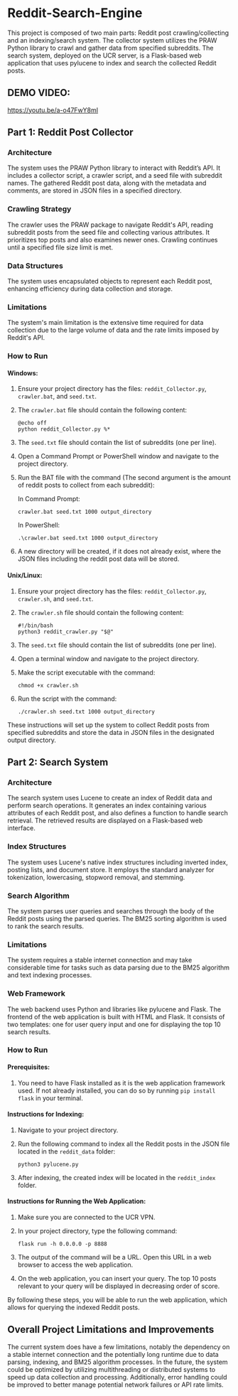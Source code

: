 # Reddit-Search-Engine

This project is composed of two main parts: Reddit post crawling/collecting and an indexing/search system. The collector system utilizes the PRAW Python library to crawl and gather data from specified subreddits. The search system, deployed on the UCR server, is a Flask-based web application that uses pylucene to index and search the collected Reddit posts.

## DEMO VIDEO: 
https://youtu.be/a-o47FwY8mI

## Part 1: Reddit Post Collector

### Architecture
The system uses the PRAW Python library to interact with Reddit’s API. It includes a collector script, a crawler script, and a seed file with subreddit names. The gathered Reddit post data, along with the metadata and comments, are stored in JSON files in a specified directory.

### Crawling Strategy 
The crawler uses the PRAW package to navigate Reddit's API, reading subreddit posts from the seed file and collecting various attributes. It prioritizes top posts and also examines newer ones. Crawling continues until a specified file size limit is met.

### Data Structures
The system uses encapsulated objects to represent each Reddit post, enhancing efficiency during data collection and storage.

### Limitations
The system's main limitation is the extensive time required for data collection due to the large volume of data and the rate limits imposed by Reddit's API.

### How to Run

#### Windows:

1. Ensure your project directory has the files: `reddit_Collector.py`, `crawler.bat`, and `seed.txt`.
   
2. The `crawler.bat` file should contain the following content:

    ```
    @echo off
    python reddit_Collector.py %*
    ```

3. The `seed.txt` file should contain the list of subreddits (one per line).
   
4. Open a Command Prompt or PowerShell window and navigate to the project directory.
   
5. Run the BAT file with the command (The second argument is the amount of reddit posts to collect from each subreddit):

    In Command Prompt:

    ```
    crawler.bat seed.txt 1000 output_directory
    ```

    In PowerShell:

    ```
    .\crawler.bat seed.txt 1000 output_directory
    ```

6. A new directory will be created, if it does not already exist, where the JSON files including the reddit post data will be stored.

#### Unix/Linux:

1. Ensure your project directory has the files: `reddit_Collector.py`, `crawler.sh`, and `seed.txt`.
   
2. The `crawler.sh` file should contain the following content:

    ```
    #!/bin/bash
    python3 reddit_crawler.py "$@"
    ```

3. The `seed.txt` file should contain the list of subreddits (one per line).
   
4. Open a terminal window and navigate to the project directory.
   
5. Make the script executable with the command:

    ```
    chmod +x crawler.sh
    ```

6. Run the script with the command:

    ```
    ./crawler.sh seed.txt 1000 output_directory
    ```

These instructions will set up the system to collect Reddit posts from specified subreddits and store the data in JSON files in the designated output directory.


## Part 2: Search System

### Architecture
The search system uses Lucene to create an index of Reddit data and perform search operations. It generates an index containing various attributes of each Reddit post, and also defines a function to handle search retrieval. The retrieved results are displayed on a Flask-based web interface.

### Index Structures
The system uses Lucene's native index structures including inverted index, posting lists, and document store. It employs the standard analyzer for tokenization, lowercasing, stopword removal, and stemming.

### Search Algorithm
The system parses user queries and searches through the body of the Reddit posts using the parsed queries. The BM25 sorting algorithm is used to rank the search results.

### Limitations
The system requires a stable internet connection and may take considerable time for tasks such as data parsing due to the BM25 algorithm and text indexing processes.

### Web Framework
The web backend uses Python and libraries like pylucene and Flask. The frontend of the web application is built with HTML and Flask. It consists of two templates: one for user query input and one for displaying the top 10 search results.

### How to Run

#### Prerequisites:

1. You need to have Flask installed as it is the web application framework used. If not already installed, you can do so by running `pip install flask` in your terminal.

#### Instructions for Indexing:

1. Navigate to your project directory. 

2. Run the following command to index all the Reddit posts in the JSON file located in the `reddit_data` folder:

    ```
    python3 pylucene.py
    ```

3. After indexing, the created index will be located in the `reddit_index` folder.

#### Instructions for Running the Web Application:

1. Make sure you are connected to the UCR VPN.

2. In your project directory, type the following command:

    ```
    flask run -h 0.0.0.0 -p 8888
    ```

3. The output of the command will be a URL. Open this URL in a web browser to access the web application.

4. On the web application, you can insert your query. The top 10 posts relevant to your query will be displayed in decreasing order of score.

By following these steps, you will be able to run the web application, which allows for querying the indexed Reddit posts.

## Overall Project Limitations and Improvements
The current system does have a few limitations, notably the dependency on a stable internet connection and the potentially long runtime due to data parsing, indexing, and BM25 algorithm processes. In the future, the system could be optimized by utilizing multithreading or distributed systems to speed up data collection and processing. Additionally, error handling could be improved to better manage potential network failures or API rate limits.

